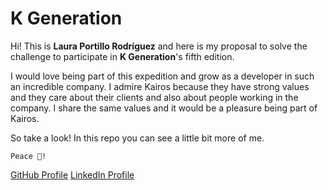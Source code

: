 # K Generation

Hi! This is **Laura Portillo Rodríguez** and here is my proposal to solve the challenge to participate in **K Generation**'s fifth edition.

I would love being part of this expedition and grow as a developer in such an incredible company.
I admire Kairos because they have strong values and they care about their clients and also about people working in the company.
I share the same values and it would be a pleasure being part of Kairos.

So take a look! In this repo you can see a little bit more of me.

`Peace 🖖!`

[GitHub Profile](https://github.com/lauraportillo)
[LinkedIn Profile](www.linkedin.com/in/laura-portillo-rodríguez)

